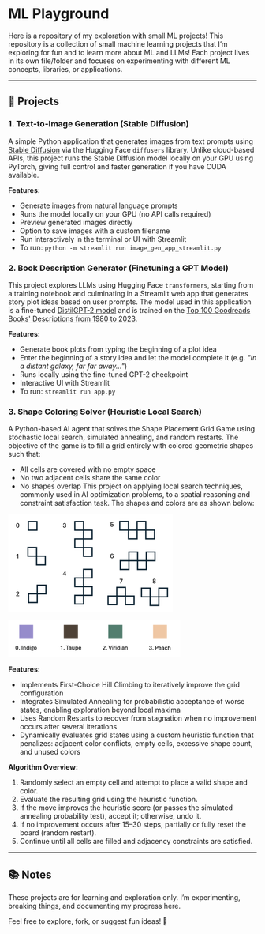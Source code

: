 # ML Playground

Here is a repository of my exploration with small ML projects! This repository is a collection of small machine learning projects that I’m exploring for fun and to learn more about ML and LLMs! Each project lives in its own file/folder and focuses on experimenting with different ML concepts, libraries, or applications.  

---

## 📌 Projects

### 1. Text-to-Image Generation (Stable Diffusion)

A simple Python application that generates images from text prompts using [Stable Diffusion](https://huggingface.co/sd-legacy/stable-diffusion-v1-5) via the Hugging Face `diffusers` library. Unlike cloud-based APIs, this project runs the Stable Diffusion model locally on your GPU using PyTorch, giving full control and faster generation if you have CUDA available.

**Features:**
- Generate images from natural language prompts
- Runs the model locally on your GPU (no API calls required)
- Preview generated images directly
- Option to save images with a custom filename
- Run interactively in the terminal or UI with Streamlit
- To run: `python -m streamlit run image_gen_app_streamlit.py`


### 2. Book Description Generator (Finetuning a GPT Model)

This project explores LLMs using Hugging Face `transformers`, starting from a training notebook and culminating in a Streamlit web app that generates story plot ideas based on user prompts. The model used in this application is a fine-tuned [DistilGPT-2 model](https://huggingface.co/distilbert/distilgpt2) and is trained on the [Top 100 Goodreads Books' Descriptions from 1980 to 2023](https://www.kaggle.com/datasets/cristaliss/ultimate-book-collection-top-100-books-up-to-2023).

**Features:**
- Generate book plots from typing the beginning of a plot idea
- Enter the beginning of a story idea and let the model complete it (e.g. *"In a distant galaxy, far far away..."*)
- Runs locally using the fine-tuned GPT-2 checkpoint
- Interactive UI with Streamlit
- To run: `streamlit run app.py`


### 3. Shape Coloring Solver (Heuristic Local Search)
A Python-based AI agent that solves the Shape Placement Grid Game using stochastic local search, simulated annealing, and random restarts. The objective of the game is to fill a grid entirely with colored geometric shapes such that:
- All cells are covered with no empty space
- No two adjacent cells share the same color
- No shapes overlap
This project on applying local search techniques, commonly used in AI optimization problems, to a spatial reasoning and constraint satisfaction task. The shapes and colors are as shown below:

![Gridgame Shapes](shape_coloring_solver/gridgame-shapes.png)

![Gridgame Colors](shape_coloring_solver/gridgame-colors.png)

**Features:**
- Implements First-Choice Hill Climbing to iteratively improve the grid configuration
- Integrates Simulated Annealing for probabilistic acceptance of worse states, enabling exploration beyond local maxima
- Uses Random Restarts to recover from stagnation when no improvement occurs after several iterations
- Dynamically evaluates grid states using a custom heuristic function that penalizes: adjacent color conflicts, empty cells, excessive shape count, and unused colors

**Algorithm Overview:**
1. Randomly select an empty cell and attempt to place a valid shape and color.
2. Evaluate the resulting grid using the heuristic function.
3. If the move improves the heuristic score (or passes the simulated annealing probability test), accept it; otherwise, undo it.
4. If no improvement occurs after 15–30 steps, partially or fully reset the board (random restart).
5. Continue until all cells are filled and adjacency constraints are satisfied.

---

## 📚 Notes

These projects are for learning and exploration only.
I’m experimenting, breaking things, and documenting my progress here.

Feel free to explore, fork, or suggest fun ideas! 🚀
